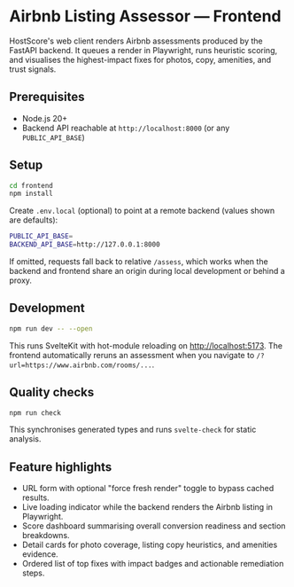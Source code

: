 # Airbnb Listing Assessor — Frontend

HostScore's web client renders Airbnb assessments produced by the FastAPI backend. It queues a render in Playwright, runs heuristic scoring, and visualises the highest-impact fixes for photos, copy, amenities, and trust signals.

## Prerequisites

- Node.js 20+
- Backend API reachable at `http://localhost:8000` (or any `PUBLIC_API_BASE`)

## Setup

```bash
cd frontend
npm install
```

Create `.env.local` (optional) to point at a remote backend (values shown are defaults):

```bash
PUBLIC_API_BASE=
BACKEND_API_BASE=http://127.0.0.1:8000
```

If omitted, requests fall back to relative `/assess`, which works when the backend and frontend share an origin during local development or behind a proxy.

## Development

```bash
npm run dev -- --open
```

This runs SvelteKit with hot-module reloading on <http://localhost:5173>. The frontend automatically reruns an assessment when you navigate to `/?url=https://www.airbnb.com/rooms/...`.

## Quality checks

```bash
npm run check
```

This synchronises generated types and runs `svelte-check` for static analysis.

## Feature highlights

- URL form with optional "force fresh render" toggle to bypass cached results.
- Live loading indicator while the backend renders the Airbnb listing in Playwright.
- Score dashboard summarising overall conversion readiness and section breakdowns.
- Detail cards for photo coverage, listing copy heuristics, and amenities evidence.
- Ordered list of top fixes with impact badges and actionable remediation steps.
